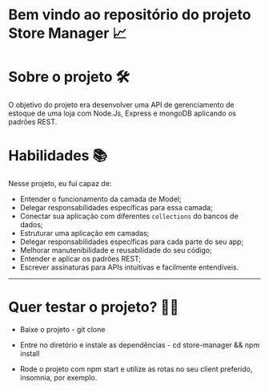 # Bem vindo ao repositório do projeto Store Manager 📈

# Sobre o projeto 🛠

O objetivo do projeto era desenvolver uma API de gerenciamento de estoque de uma loja com Node.Js, Express e mongoDB aplicando os padrões REST.


# Habilidades 📚

Nesse projeto, eu fui capaz de:

- Entender o funcionamento da camada de Model;
- Delegar responsabilidades específicas para essa camada;
- Conectar sua aplicação com diferentes `collections` do bancos de dados;
- Estruturar uma aplicação em camadas;
- Delegar responsabilidades específicas para cada parte do seu app;
- Melhorar manutenibilidade e reusabilidade do seu código;
- Entender e aplicar os padrões REST;
- Escrever assinaturas para APIs intuitivas e facilmente entendíveis.

---

# Quer testar o projeto? 👨‍💻

- Baixe o projeto - git clone

- Entre no diretório e instale as dependências - cd store-manager && npm install

- Rode o projeto com npm start e utilize as rotas no seu client preferido, insomnia, por exemplo.
